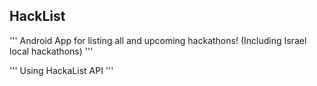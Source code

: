 ## HackList

''' 
Android App for listing all and upcoming hackathons! 
(Including Israel local hackathons)
'''


''' 
Using HackaList API 
'''
